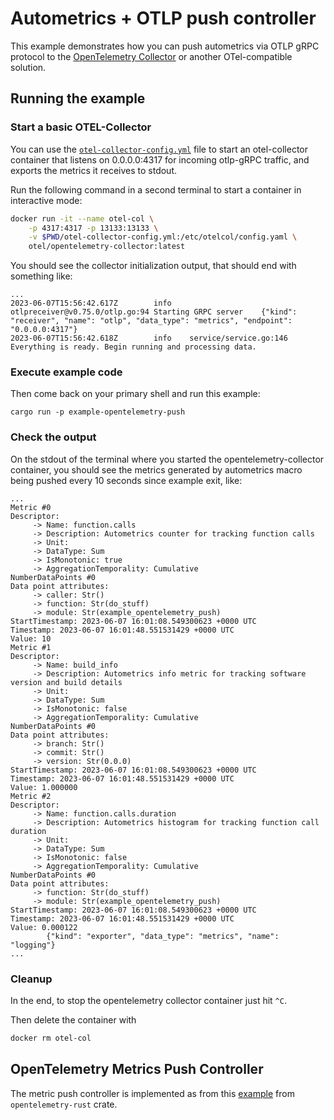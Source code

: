 # Autometrics + OTLP push controller

This example demonstrates how you can push autometrics via OTLP gRPC protocol to the [OpenTelemetry Collector](https://opentelemetry.io/docs/collector/) or another OTel-compatible solution.

## Running the example

### Start a basic OTEL-Collector

You can use the [`otel-collector-config.yml`](./otel-collector-config.yml) file to start an otel-collector container that listens on 0.0.0.0:4317 for incoming otlp-gRPC traffic, and exports the metrics it receives to stdout.

Run the following command in a second terminal to start a container in interactive mode:

```bash
docker run -it --name otel-col \
    -p 4317:4317 -p 13133:13133 \
    -v $PWD/otel-collector-config.yml:/etc/otelcol/config.yaml \
    otel/opentelemetry-collector:latest
```

You should see the collector initialization output, that should end with something like:

```text
...
2023-06-07T15:56:42.617Z        info    otlpreceiver@v0.75.0/otlp.go:94 Starting GRPC server    {"kind": "receiver", "name": "otlp", "data_type": "metrics", "endpoint": "0.0.0.0:4317"}
2023-06-07T15:56:42.618Z        info    service/service.go:146  Everything is ready. Begin running and processing data.
```

### Execute example code

Then come back on your primary shell and run this example:

```shell
cargo run -p example-opentelemetry-push
```

### Check the output

On the stdout of the terminal where you started the opentelemetry-collector container, you should see the metrics generated by autometrics macro being pushed every 10 seconds since example exit, like:

```text
...
Metric #0
Descriptor:
     -> Name: function.calls
     -> Description: Autometrics counter for tracking function calls
     -> Unit:
     -> DataType: Sum
     -> IsMonotonic: true
     -> AggregationTemporality: Cumulative
NumberDataPoints #0
Data point attributes:
     -> caller: Str()
     -> function: Str(do_stuff)
     -> module: Str(example_opentelemetry_push)
StartTimestamp: 2023-06-07 16:01:08.549300623 +0000 UTC
Timestamp: 2023-06-07 16:01:48.551531429 +0000 UTC
Value: 10
Metric #1
Descriptor:
     -> Name: build_info
     -> Description: Autometrics info metric for tracking software version and build details
     -> Unit:
     -> DataType: Sum
     -> IsMonotonic: false
     -> AggregationTemporality: Cumulative
NumberDataPoints #0
Data point attributes:
     -> branch: Str()
     -> commit: Str()
     -> version: Str(0.0.0)
StartTimestamp: 2023-06-07 16:01:08.549300623 +0000 UTC
Timestamp: 2023-06-07 16:01:48.551531429 +0000 UTC
Value: 1.000000
Metric #2
Descriptor:
     -> Name: function.calls.duration
     -> Description: Autometrics histogram for tracking function call duration
     -> Unit:
     -> DataType: Sum
     -> IsMonotonic: false
     -> AggregationTemporality: Cumulative
NumberDataPoints #0
Data point attributes:
     -> function: Str(do_stuff)
     -> module: Str(example_opentelemetry_push)
StartTimestamp: 2023-06-07 16:01:08.549300623 +0000 UTC
Timestamp: 2023-06-07 16:01:48.551531429 +0000 UTC
Value: 0.000122
        {"kind": "exporter", "data_type": "metrics", "name": "logging"}
...
```

### Cleanup

In the end, to stop the opentelemetry collector container just hit `^C`.

Then delete the container with

```bash
docker rm otel-col
```

## OpenTelemetry Metrics Push Controller

The metric push controller is implemented as from this [example](https://github.com/open-telemetry/opentelemetry-rust/blob/f20c9b40547ee20b6ec99414bb21abdd3a54d99b/examples/basic-otlp/src/main.rs#L35-L52) from `opentelemetry-rust` crate.
